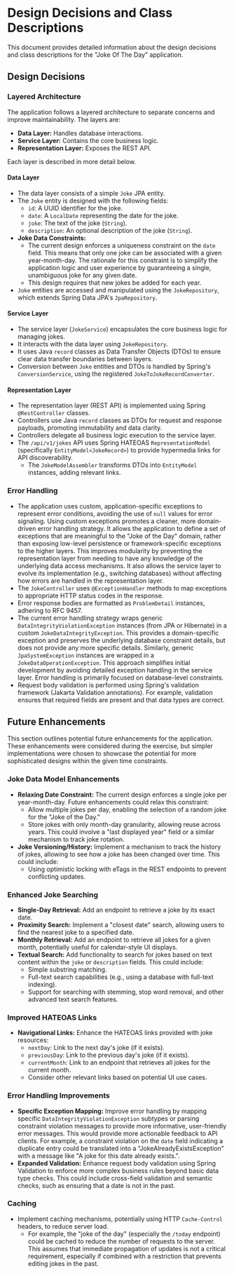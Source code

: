 # Design Decisions and Class Descriptions

This document provides detailed information about the design decisions and class descriptions for the "Joke Of The Day" application.

## Design Decisions

### Layered Architecture

The application follows a layered architecture to separate concerns and improve maintainability.  The layers are:

* **Data Layer:** Handles database interactions.
* **Service Layer:** Contains the core business logic.
* **Representation Layer:** Exposes the REST API.

Each layer is described in more detail below.

#### Data Layer

* The data layer consists of a simple `Joke` JPA entity.
* The `Joke` entity is designed with the following fields:
    * `id`: A UUID identifier for the joke.
    * `date`: A `LocalDate` representing the date for the joke.
    * `joke`: The text of the joke (`String`).
    * `description`: An optional description of the joke (`String`).
* **Joke Data Constraints:**
    * The current design enforces a uniqueness constraint on the `date` field. This means that only one joke can be associated with a given year-month-day.  The rationale for this constraint is to simplify the application logic and user experience by guaranteeing a single, unambiguous joke for any given date.
    * This design requires that new jokes be added for each year.
* `Joke` entities are accessed and manipulated using the `JokeRepository`, which extends Spring Data JPA's `JpaRepository`.

#### Service Layer

* The service layer (`JokeService`) encapsulates the core business logic for managing jokes.
* It interacts with the data layer using `JokeRepository`.
* It uses Java `record` classes as Data Transfer Objects (DTOs) to ensure clear data transfer boundaries between layers.
* Conversion between `Joke` entities and DTOs is handled by Spring's `ConversionService`, using the registered `JokeToJokeRecordConverter`.

#### Representation Layer

* The representation layer (REST API) is implemented using Spring `@RestController` classes.
* Controllers use Java `record` classes as DTOs for request and response payloads, promoting immutability and data clarity.
* Controllers delegate all business logic execution to the service layer.
* The `/api/v1/jokes` API uses Spring HATEOAS `RepresentationModel` (specifically `EntityModel<JokeRecord>`) to provide hypermedia links for API discoverability.
    * The `JokeModelAssembler` transforms DTOs into `EntityModel` instances, adding relevant links.

### Error Handling

* The application uses custom, application-specific exceptions to represent error conditions, avoiding the use of `null` values for error signaling.  Using custom exceptions promotes a cleaner, more domain-driven error handling strategy.  It allows the application to define a set of exceptions that are meaningful to the "Joke of the Day" domain, rather than exposing low-level persistence or framework-specific exceptions to the higher layers.  This improves modularity by preventing the representation layer from needing to have any knowledge of the underlying data access mechanisms.  It also allows the service layer to evolve its implementation (e.g., switching databases) without affecting how errors are handled in the representation layer.
* The `JokeController` uses `@ExceptionHandler` methods to map exceptions to appropriate HTTP status codes in the response.
* Error response bodies are formatted as `ProblemDetail` instances, adhering to RFC 9457.
* The current error handling strategy wraps generic `DataIntegrityViolationException` instances (from JPA or Hibernate) in a custom `JokeDataIntegrityException`. This provides a domain-specific exception and preserves the underlying database constraint details, but does not provide any more specific details.  Similarly, generic `JpaSystemException` instances are wrapped in a `JokeDataOperationException`. This approach simplifies initial development by avoiding detailed exception handling in the service layer. Error handling is primarily focused on database-level constraints.
* Request body validation is performed using Spring's validation framework (Jakarta Validation annotations). For example, validation ensures that required fields are present and that data types are correct.

## Future Enhancements

This section outlines potential future enhancements for the application. These enhancements were considered during the exercise, but simpler implementations were chosen to showcase the potential for more sophisticated designs within the given time constraints.

### Joke Data Model Enhancements

* **Relaxing Date Constraint:** The current design enforces a single joke per year-month-day. Future enhancements could relax this constraint:
    * Allow multiple jokes per day, enabling the selection of a random joke for the "Joke of the Day."
    * Store jokes with only month-day granularity, allowing reuse across years. This could involve a "last displayed year" field or a similar mechanism to track joke rotation.
* **Joke Versioning/History:** Implement a mechanism to track the history of jokes, allowing to see how a joke has been changed over time. This could include:
    * Using optimistic locking with eTags in the REST endpoints to prevent conflicting updates.

### Enhanced Joke Searching

* **Single-Day Retrieval:** Add an endpoint to retrieve a joke by its exact date.
* **Proximity Search:** Implement a "closest date" search, allowing users to find the nearest joke to a specified date.
* **Monthly Retrieval:** Add an endpoint to retrieve all jokes for a given month, potentially useful for calendar-style UI displays.
* **Textual Search:** Add functionality to search for jokes based on text content within the `joke` or `description` fields. This could include:
    * Simple substring matching.
    * Full-text search capabilities (e.g., using a database with full-text indexing).
    * Support for searching with stemming, stop word removal, and other advanced text search features.

### Improved HATEOAS Links

* **Navigational Links:** Enhance the HATEOAS links provided with joke resources:
    * `nextDay`: Link to the next day's joke (if it exists).
    * `previousDay`: Link to the previous day's joke (if it exists).
    * `currentMonth`: Link to an endpoint that retrieves all jokes for the current month.
    * Consider other relevant links based on potential UI use cases.

### Error Handling Improvements

* **Specific Exception Mapping:** Improve error handling by mapping specific `DataIntegrityViolationException` subtypes or parsing constraint violation messages to provide more informative, user-friendly error messages. This would provide more actionable feedback to API clients. For example, a constraint violation on the `date` field indicating a duplicate entry could be translated into a "JokeAlreadyExistsException" with a message like "A joke for this date already exists.".
* **Expanded Validation:** Enhance request body validation using Spring Validation to enforce more complex business rules beyond basic data type checks. This could include cross-field validation and semantic checks, such as ensuring that a date is not in the past.

### Caching
* Implement caching mechanisms, potentially using HTTP `Cache-Control` headers, to reduce server load.
    * For example, the "joke of the day" (especially the `/today` endpoint) could be cached to reduce the number of requests to the server. This assumes that immediate propagation of updates is not a critical requirement, especially if combined with a restriction that prevents editing jokes in the past.
